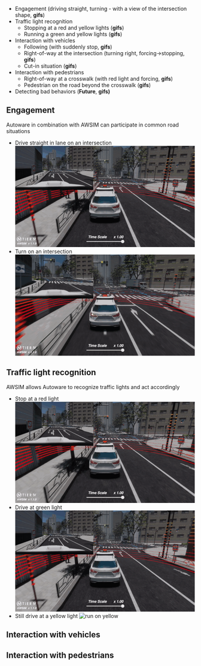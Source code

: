 - Engagement (driving straight, turning - with a view of the intersection shape, **gifs**)
- Traffic light recognition
    - Stopping at a red and yellow lights (**gifs**)
    - Running a green and yellow lights (**gifs**)
- Interaction with vehicles
    - Following (with suddenly stop, **gifs**)
    - Right-of-way at the intersection (turning right, forcing->stopping, **gifs**)
    - Cut-in situation (**gifs**)
- Interaction with pedestrians
    - Right-of-way at a crosswalk (with red light and forcing, **gifs**)
    - Pedestrian on the road beyond the crosswalk (**gifs**)
- Detecting bad behaviors (**Future**, **gifs)**
<!-- TODO everything -->

## Engagement
Autoware in combination with AWSIM can participate in common road situations

- Drive straight in lane on an intersection
![go straight](straight_green.gif)
- Turn on an intersection
![turn](turn_green.gif)

## Traffic light recognition
AWSIM allows Autoware to recognize traffic lights and act accordingly

- Stop at a red light
![stop on red](stop_red.gif)
- Drive at green light
![run on green](straight_green.gif)
- Still drive at a yellow light
![run on yellow](straight_yellow.gif)

## Interaction with vehicles
<!-- TODO -->

## Interaction with pedestrians
<!-- TODO -->
